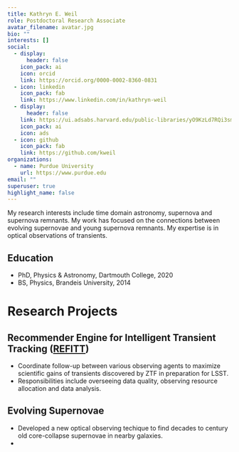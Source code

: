 ```yaml
---
title: Kathryn E. Weil
role: Postdoctoral Research Associate
avatar_filename: avatar.jpg
bio: ""
interests: []
social:
  - display:
      header: false
    icon_pack: ai
    icon: orcid
    link: https://orcid.org/0000-0002-8360-0831
  - icon: linkedin
    icon_pack: fab
    link: https://www.linkedin.com/in/kathryn-weil
  - display:
      header: false
    link: https://ui.adsabs.harvard.edu/public-libraries/yO9KzLd7RQi3sm27aEs8cg
    icon_pack: ai
    icon: ads
  - icon: github
    icon_pack: fab
    link: https://github.com/kweil
organizations:
  - name: Purdue University
    url: https://www.purdue.edu
email: ""
superuser: true
highlight_name: false
---
```

My research interests include time domain astronomy, supernova and supernova remnants.  My work has focused on the connections between evolving supernovae and young supernova remnants. My expertise is in optical observations of transients.

## Education

* PhD, Physics & Astronomy, Dartmouth College, 2020
* BS, Physics, Brandeis University, 2014

# Research Projects

## Recommender Engine for Intelligent Transient Tracking ([REFITT](http://refitt.org))

* Coordinate follow-up between various observing agents to maximize scientific gains of transients discovered by ZTF in preparation for LSST. 
* Responsibilities include overseeing data quality, observing resource allocation and data analysis. 

## Evolving Supernovae

* Developed a new optical observing techique to find decades to century old core-collapse supernovae in nearby galaxies.
* 
